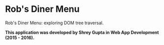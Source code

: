 Rob's Diner Menu
==========

Rob's Diner Menu: exploring DOM tree traversal.

**This application was developed by Shrey Gupta in Web App Development (2015 - 2016).**

